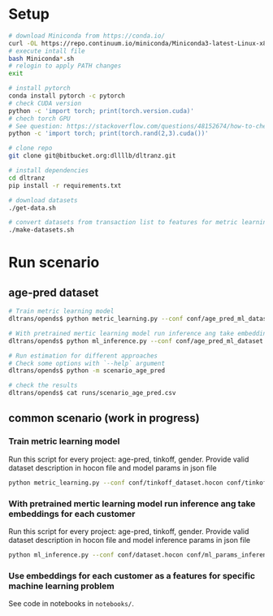 # Setup

```sh
# download Miniconda from https://conda.io/
curl -OL https://repo.continuum.io/miniconda/Miniconda3-latest-Linux-x86_64.sh
# execute intall file
bash Miniconda*.sh
# relogin to apply PATH changes
exit

# install pytorch
conda install pytorch -c pytorch
# check CUDA version
python -c 'import torch; print(torch.version.cuda)'
# chech torch GPU
# See question: https://stackoverflow.com/questions/48152674/how-to-check-if-pytorch-is-using-the-gpu
python -c 'import torch; print(torch.rand(2,3).cuda())'

# clone repo
git clone git@bitbucket.org:dllllb/dltranz.git

# install dependencies
cd dltranz
pip install -r requirements.txt

# download datasets
./get-data.sh

# convert datasets from transaction list to features for metric learning
./make-datasets.sh
```

# Run scenario

## age-pred dataset

```sh
# Train metric learning model
dltrans/opends$ python metric_learning.py --conf conf/age_pred_ml_dataset.hocon conf/age_pred_ml_params_train.json

# With pretrained mertic learning model run inference ang take embeddings for each customer
dltrans/opends$ python ml_inference.py --conf conf/age_pred_ml_dataset.hocon conf/age_pred_ml_params_inference.json

# Run estimation for different approaches
# Check some options with `--help` argument
dltrans/opends$ python -m scenario_age_pred

# check the results
dltrans/opends$ cat runs/scenario_age_pred.csv
```

## common scenario (work in progress)

### Train metric learning model

Run this script for every project: age-pred, tinkoff, gender.
Provide valid dataset description in hocon file and model params in json file

```sh
python metric_learning.py --conf conf/tinkoff_dataset.hocon conf/tinkoff_train_params.json
```

### With pretrained mertic learning model run inference ang take embeddings for each customer

Run this script for every project: age-pred, tinkoff, gender.
Provide valid dataset description in hocon file and model inference params in json file

```sh
python ml_inference.py --conf conf/dataset.hocon conf/ml_params_inference.json
```

### Use embeddings for each customer as a features for specific machine learning problem

See code in notebooks in `notebooks/`.
